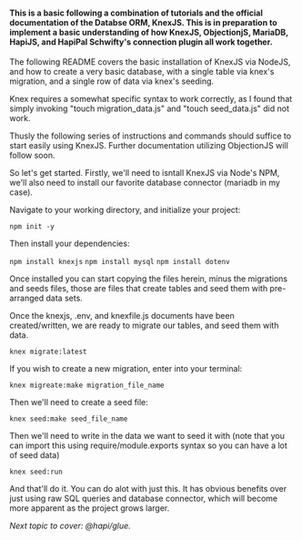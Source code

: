 <h4>This is a basic following a combination of tutorials and the official documentation of the Databse ORM, KnexJS. This is in preparation to implement a basic understanding of how KnexJS, ObjectionjS, MariaDB, HapiJS, and HapiPal Schwifty's connection plugin all work together.</h4>

<p>The following README covers the basic installation of KnexJS via NodeJS, and how to create a very basic database, with a single table via knex's migration, and a single row of data via knex's seeding.</p>

<p>Knex requires a somewhat specific syntax to work correctly, as I found that simply invoking  "touch migration_data.js" and "touch seed_data.js" did not work.</p>

<p>Thusly the following series of instructions and commands should suffice to start easily using KnexJS.  Further documentation utilizing ObjectionJS will follow soon.</p>

<p>So let's get started. Firstly, we'll need to isntall KnexJS via Node's NPM, we'll also need to install our favorite database connector (mariadb in my case).<p>

<p>Navigate to your working directory, and initialize your project:</p>

`npm init -y`

<p>Then install your dependencies:</p>

`npm install knexjs`
`npm install mysql`
`npm install dotenv`

<p>Once installed you can start copying the files herein, minus the migrations and seeds files, those are files that create tables and seed them with pre-arranged data sets.</p>

<p>Once the knexjs, .env, and knexfile.js documents have been created/written, we are ready to migrate our tables, and seed them with data.</p>

`knex migrate:latest`

<p>If you wish to create a new migration, enter into your terminal:</p>

`knex migreate:make migration_file_name`

<p>Then we'll need to create a seed file:</p>

`knex seed:make seed_file_name`

<p>Then we'll need to write in the data we want to seed it with (note that you can import this using require/module.exports syntax so you can have a lot of seed data)</p>

`knex seed:run`

<p>And that'll do it.  You can do alot with just this.  It has obvious benefits over just using raw SQL queries and database connector, which will become more apparent as the project grows larger.</p>

_Next topic to cover: @hapi/glue._
